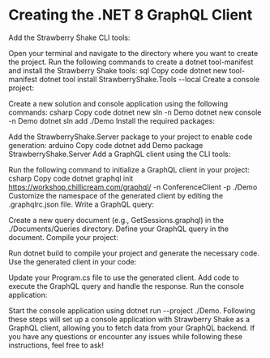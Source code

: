 ﻿# Creating the .NET 8 GraphQL Client

Add the Strawberry Shake CLI tools:

Open your terminal and navigate to the directory where you want to create the project.
Run the following commands to create a dotnet tool-manifest and install the Strawberry Shake tools:
sql
Copy code
dotnet new tool-manifest
dotnet tool install StrawberryShake.Tools --local
Create a console project:

Create a new solution and console application using the following commands:
csharp
Copy code
dotnet new sln -n Demo
dotnet new console -n Demo
dotnet sln add ./Demo
Install the required packages:

Add the StrawberryShake.Server package to your project to enable code generation:
arduino
Copy code
dotnet add Demo package StrawberryShake.Server
Add a GraphQL client using the CLI tools:

Run the following command to initialize a GraphQL client in your project:
csharp
Copy code
dotnet graphql init <https://workshop.chillicream.com/graphql/> -n ConferenceClient -p ./Demo
Customize the namespace of the generated client by editing the .graphqlrc.json file.
Write a GraphQL query:

Create a new query document (e.g., GetSessions.graphql) in the ./Documents/Queries directory.
Define your GraphQL query in the document.
Compile your project:

Run dotnet build to compile your project and generate the necessary code.
Use the generated client in your code:

Update your Program.cs file to use the generated client.
Add code to execute the GraphQL query and handle the response.
Run the console application:

Start the console application using dotnet run --project ./Demo.
Following these steps will set up a console application with Strawberry Shake as a GraphQL client, allowing you to fetch data from your GraphQL backend. If you have any questions or encounter any issues while following these instructions, feel free to ask!
